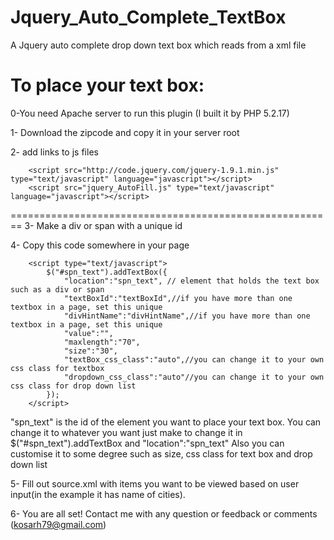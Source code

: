 Jquery_Auto_Complete_TextBox
============================

A Jquery auto complete drop down text box which reads from a xml file


To place your text box:
========================================================
0-You need Apache server to run this plugin (I built it by PHP 5.2.17)

1- Download the zipcode and copy it in your server root

2- add links to js files

        <script src="http://code.jquery.com/jquery-1.9.1.min.js" type="text/javascript" language="javascript"></script>
        <script src="jquery_AutoFill.js" type="text/javascript" language="javascript"></script>
========================================================
3- Make a div or span with a unique id

4- Copy this code somewhere in your page

        <script type="text/javascript">
            $("#spn_text").addTextBox({     
                "location":"spn_text", // element that holds the text box such as a div or span
                "textBoxId":"textBoxId",//if you have more than one textbox in a page, set this unique
                "divHintName":"divHintName",//if you have more than one textbox in a page, set this unique
                "value":"",
                "maxlength":"70",
                "size":"30",
                "textBox_css_class":"auto",//you can change it to your own css class for textbox
                "dropdown_css_class":"auto"//you can change it to your own css class for drop down list
            });
        </script>
        
"spn_text" is the id of the element you want to place your text box. You can change it to whatever you want
just make to change it in $("#spn_text").addTextBox and "location":"spn_text"
Also you can customise it to some degree such as size, css class for text box and drop down list

5- Fill out source.xml with items you want to be viewed based on user input(in the example it has name of cities). 

6- You are all set! Contact me with any question or feedback or comments (kosarh79@gmail.com)
